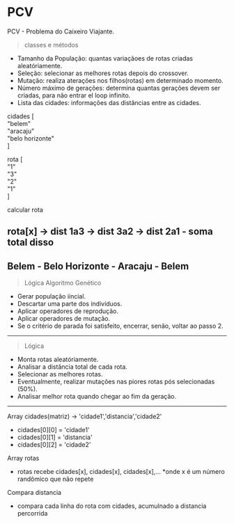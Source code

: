 # PCV
PCV - Problema do Caixeiro Viajante.    
>classes e métodos    

- Tamanho da População: quantas variaçãoes de rotas criadas aleatóriamente.
- Seleção: selecionar as melhores rotas depois do crossover.
- Mutação: realiza aterações nos filhos(rotas) em determinado momento.
- Número máximo de gerações: determina quantas gerações devem ser criadas, para não entrar el loop infinito.
- Lista das cidades: informações das distâncias entre as cidades.

cidades [    
	"belem"    
	"aracaju"    
	"belo horizonte"    
]    

rota [    
	"1"    
	"3"    
	"2"    
	"1"    
]    

calcular rota    

rota[x] -> dist 1a3 -> dist 3a2 -> dist 2a1 - soma total disso     
--------------------------------------    
Belem - Belo Horizonte - Aracaju - Belem
--------------------------------------    
>Lógica Algoritmo Genético
- Gerar população iincial.
- Descartar uma parte dos indivíduos.
- Aplicar operadores de reprodução.
- Aplicar operadores de mutação.
- Se o critério de parada foi satisfeito, encerrar, senão, voltar ao passo 2.
--------------------------------------    
>Lógica
- Monta rotas aleatóriamente.
- Analisar a distância total de cada rota.
- Selecionar as melhores rotas.
- Eventualmente, realizar mutações nas piores rotas pós selecionadas (50%).
- Analisar melhor rota quando chegar ao fim da geração.

--------------------------------------
Array cidades(matriz) -> 'cidade1','distancia','cidade2'
- cidades[0][0] = 'cidade1'
- cidades[0][1] = 'distancia'
- cidades[0][2] = 'cidade2'

Array rotas
- rotas recebe cidades[x], cidades[x], cidades[x],...
*onde x é um número randômico que não repete

Compara distancia
- compara cada linha do rota com cidades, acumulnado a distancia percorrida